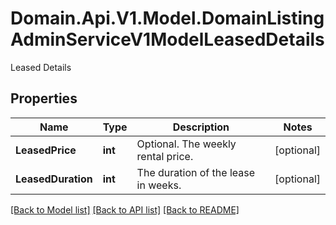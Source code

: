 # Domain.Api.V1.Model.DomainListingAdminServiceV1ModelLeasedDetails
Leased Details
## Properties

Name | Type | Description | Notes
------------ | ------------- | ------------- | -------------
**LeasedPrice** | **int** | Optional. The weekly rental price. | [optional] 
**LeasedDuration** | **int** | The duration of the lease in weeks. | [optional] 

[[Back to Model list]](../README.md#documentation-for-models) [[Back to API list]](../README.md#documentation-for-api-endpoints) [[Back to README]](../README.md)

